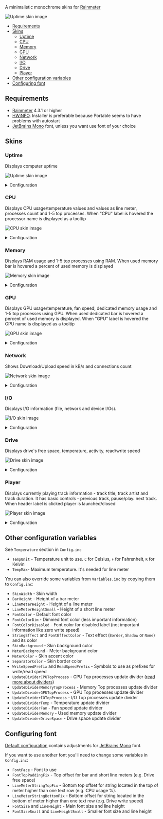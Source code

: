 A minimalistic monochrome skins for [Rainmeter](https://www.rainmeter.net/)

![Uptime skin image](images/skin_preview.png)

- [Requirements](#requirements)
- [Skins](#skins)
  - [Uptime](#uptime)
  - [CPU](#cpu)
  - [Memory](#memory)
  - [GPU](#gpu)
  - [Network](#network)
  - [I/O](#io)
  - [Drive](#drive)
  - [Player](#player)
- [Other configuration variables](#other-configuration-variables)
- [Configuring font](#configuring-font)

## Requirements

- [Rainmeter](https://www.rainmeter.net/) 4.3.1 or higher
- [HWiNFO](https://www.hwinfo.com/). Installer is preferable because Portable seems to have problems with autostart
- [JetBrains Mono](https://www.jetbrains.com/lp/mono/) font, unless you want use font of your choice

## Skins

### Uptime

Displays computer uptime

![Uptime skin image](images/uptime.png)

<details>
  <summary>Configuration</summary>

  See `Uptime` section in `Config.inc`

  - `UptimeBorderTop`, `UptimeBorderRight`, `UptimeBorderBottom` and `UptimeBorderLeft` - Toggles skin border visibility
</details>

### CPU

Displays CPU usage/temperature values and values as line meter, processes count and 1-5 top processes. When "CPU" label is hovered the processor name is displayed as a tooltip

![CPU skin image](images/cpu.png)

<details>
  <summary>Configuration</summary>

  See `CPU` section in `Config.inc`

  - `HWiNFO_CPU0_SensorId` and `HWiNFO_CPU0_SensorInstance` - CPU Sensor ID and Instance (**Sensor Details** section in "HWiNFO Shared Memory Viewer") that provides CPU temperature value. See "Setting HWiNFO related values" section in `Config.inc` for more details
  - `HWiNFO_CPU0_Temp` - CPU temperature Entry ID (**Entry Details** section)
  - `CPUTopProcessesCount` - Number of top processes using CPU displayed. Setting value to `0` hides "Top processes" block
  - `CPUBorderTop`, `CPUBorderRight`, `CPUBorderBottom` and `CPUBorderLeft` - Toggles skin border visibility
</details>

### Memory

Displays RAM usage and 1-5 top processes using RAM. When used memory bar is hovered a percent of used memory is displayed

![Memory skin image](images/memory.png)

<details>
  <summary>Configuration</summary>

  See `Memory` section in `Config.inc`

  - `MemoryTopProcessesCount` - Number of top processes using RAM displayed. Setting value to `0` hides "Top processes" block
  - `MemoryBorderTop`, `MemoryBorderRight`, `MemoryBorderBottom` and `MemoryBorderLeft` - Toggles skin border visibility
</details>

### GPU

Displays GPU usage/temperature, fan speed, dedicated memory usage and 1-5 top processes using GPU. When used dedicated bar is hovered a percent of used memory is displayed. When "GPU" label is hovered the GPU name is displayed as a tooltip

![GPU skin image](images/gpu.png)

<details>
  <summary>Configuration</summary>

  See `GPU` section in `Config.inc`

  - `HWiNFO_GPU0_SensorId` and `HWiNFO_GPU0_SensorInstance` - GPU  Sensor ID and Instance
  - `HWiNFO_GPU0_Temp` - GPU Temperature Entry ID
  - `HWiNFO_GPU0_Fan` - GPU Fan Entry ID
  - `GPUTopProcessesCount` - Number of top processes using GPU displayed. Setting value to `0` hides "Top processes" block
  - `GPU_Registry_GUID` - Registry key name where GPU name can be read. Value is displayed as a tooltip when "GPU" label is hovered
  - `GPUBorderTop`, `GPUBorderRight`, `GPUBorderBottom` and `GPUBorderLeft` - Toggles skin border visibility
</details>

### Network

Shows Download/Upload speed in kB/s and connections count

![Network skin image](images/network.png)

<details>
  <summary>Configuration</summary>

  See `Network` section in `Config.inc`

  - `NetworkMaxDownloadMbits` and `NetworkMaxUploadMbits` - Maximum download/upload speed of your network. Use http://speedtest.net to get these values
  - `NetworkInterface` - Network interface name. Set if default value doesn't match your network adapter
  - `NetworkBorderTop`, `NetworkBorderRight`, `NetworkBorderBottom` and `NetworkBorderLeft` - Toggles skin border visibility
</details>

### I/O

Displays I/O information (file, network and device I/Os).

![I/O skin image](images/io.png)

<details>
  <summary>Configuration</summary>

  See `I/O` section in `Config.inc`

  - `IOTopProcessesCount` - Number of top processes using I/O displayed. Setting value to `0` hides "Top processes Read+Write" block
  - `IOBorderTop`, `IOBorderRight`, `IOBorderBottom` and `IOBorderLeft` - Toggles skin border visibility
</details>

### Drive

Displays drive's free space, temperature, activity, read/write speed

![Drive skin image](images/drive.png)

<details>
  <summary>Configuration</summary>

  See `Drives` section in `Config.inc`

  You might want to load `Drive_Header` skin to add header for drives skins

  - `HWiNFO_SMART_SensorId` - S.M.A.R.T. Sensor ID (the same for all drives)
  - `HWiNFO_SMART_DriveTemperature` - S.M.A.R.T. Drive Temperature Entry ID (the same for all drives)
  - `Drive_1`...`Drive_5` - Drive's letter (e.g. `C:`)
  - `Drive_1_HWiNFOSensorInstance`...`Drive_5_HWiNFOSensorInstance` - S.M.A.R.T. Sensor Instance
  -  `DrivesHeaderBorderTop`, `DrivesHeaderBorderRight`, `DrivesHeaderBorderBottom` and `DrivesHeaderBorderLeft` - Toggles Drives Header skin border visibility
  - `Drive_1_BorderTop`...`Drive_5_BorderTop`, `Drive_1_BorderRight`...`Drive_5_BorderRight`, `Drive_1_BorderBottom`...`Drive_5_BorderBottom` and `Drive_1_BorderLeft`...`Drive_5_BorderLeft` - Toggles skin border visibility
</details>

### Player

Displays currently playing track information - track title, track artist and track duration. It has basic controls - previous track, pause/play. next track. When header label is clicked player is launched/closed

![Player skin image](images/player.png)

<details>
  <summary>Configuration</summary>

  See `Player` section in `Config.inc`

  - `PlayerName` - Player application name (see [supported players list](https://docs.rainmeter.net/manual/measures/nowplaying/#playerlist))
  - `PlayerTitle` - Skin header text (e.g. "My Jukebox")
  - `PlayerPath` - Player executable absolute path
  - `PlayerBorderTop`, `PlayerBorderRight`, `PlayerBorderBottom` and `PlayerBorderLeft` - Toggles skin border visibility
</details>

## Other configuration variables

See `Temperature` section in `Config.inc`

- `TempUnit` - Temperature unit to use. `C` for Celsius, `F` for Fahrenheit, `K` for Kelvin
- `TempMax`- Maximum temperature. It's needed for line meter

You can also override some variables from `Variables.inc` by copying them to `Config.inc`:

- `SkinWidth` - Skin width
- `BarHeight` - Height of a bar meter
- `LineMeterHeight` - Height of a line meter
- `LineMeterHeightSmall` - Height of a short line meter
- `FontColor` - Default font color
- `FontColorDim` - Dimmed font color (less important information)
- `FontColorDisabled` - Font color for disabled label (not important information like zero write speed)
- `StringEffect` and `FontEffectColor` - Text effect (`Border`, `Shadow` or `None`) and its color
- `SkinBackground` - Skin background color
- `MeterBackground` - Meter background color
- `MeterColor` - Skin accent color
- `SeparatorColor` - Skin border color
- `WriteSpeedPrefix` and `ReadSpeedPrefix` - Symbols to use as prefixes for write/read speed
- `UpdateDividerCPUTopProcess` - CPU Top processes update divider ([read more about dividers](https://docs.rainmeter.net/tips/update-guide/))
- `UpdateDividerMemoryTopProcess` - Memory Top processes update divider
- `UpdateDividerGPUTopProcess` - GPU Top processes update divider
- `UpdateDividerIOTopProcess` - I/O Top processes update divider
- `UpdateDividerTemp` - Temperature update divider
- `UpdateDividerFan` - Fan speed update divider
- `UpdateDividerMemory` - Used memory update divider
- `UpdateDividerDriveSpace` - Drive space update divider

## Configuring font

[Default configuration](src/@Resources/Config.inc) contains adjustments for [JetBrains Mono](https://www.jetbrains.com/lp/mono/) font.

If you want to use another font you'll need to change some variables in `Config.inc`:

- `FontFace` - Font to use
- `FontTopPaddingFix` - Top offset for bar and short line meters (e.g. Drive free space)
- `LineMeterStringTopFix` - Bottom top offset for string located in the top of meter higher than one text row (e.g. CPU usage %).
- `LineMeterStringBottomFix` - Bottom offset for string located in the bottom of meter higher than one text row (e.g. Drive write speed)
- `FontSize` and `LineHeight` - Main font size and line height
- `FontSizeSmall` and `LineHeightSmall` - Smaller font size and line height
